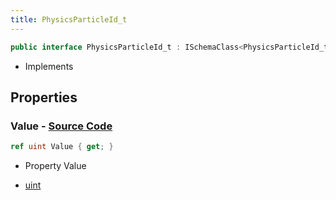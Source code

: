```yaml
---
title: PhysicsParticleId_t
---
```


```csharp
public interface PhysicsParticleId_t : ISchemaClass<PhysicsParticleId_t>, ISchemaField, ISchemaClass, INativeHandle
```

- Implements

## Properties

### **Value** - [Source Code](https://github.com/swiftly-solution/swiftlys2/blob/main/managed/src/SwiftlyS2.Generated/Schemas/Interfaces/PhysicsParticleId_t.cs#L16)

```csharp
ref uint Value { get; }
```

- Property Value

- [uint](https://learn.microsoft.com/dotnet/api/system.uint32)


